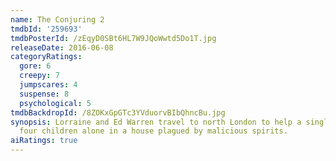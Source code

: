 ```yaml
---
name: The Conjuring 2
tmdbId: '259693'
tmdbPosterId: /zEqyD0SBt6HL7W9JQoWwtd5Do1T.jpg
releaseDate: 2016-06-08
categoryRatings:
  gore: 6
  creepy: 7
  jumpscares: 4
  suspense: 8
  psychological: 5
tmdbBackdropId: /8ZOKxGpGTc3YVduorvBIbQhncBu.jpg
synopsis: Lorraine and Ed Warren travel to north London to help a single mother raising
  four children alone in a house plagued by malicious spirits.
aiRatings: true
---
```


